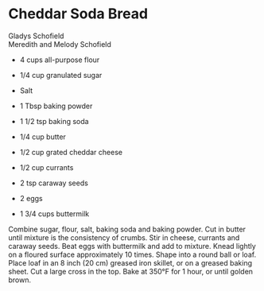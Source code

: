 # Cheddar Soda Bread

Gladys Schofield<br/>
Meredith and Melody Schofield

- 4 cups all-purpose flour
- 1/4 cup granulated sugar
- Salt
- 1 Tbsp baking powder
- 1 1/2 tsp baking soda
- 1/4 cup butter

- 1/2 cup grated cheddar cheese
- 1/2 cup currants
- 2 tsp caraway seeds
- 2 eggs
- 1 3/4 cups buttermilk

Combine sugar, flour, salt, baking soda and baking powder. Cut in butter until mixture is the consistency of crumbs. Stir in cheese, currants and caraway seeds. Beat eggs with buttermilk and add to mixture. Knead lightly on a floured surface approximately 10 times. Shape into a round ball or loaf. Place loaf in an 8 inch (20 cm) greased iron skillet, or on a greased baking sheet. Cut a large cross in the top. Bake at 350°F for 1 hour, or until golden brown.